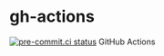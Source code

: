 # gh-actions
[![pre-commit.ci status](https://results.pre-commit.ci/badge/github/deamen/gh-actions/master.svg)](https://results.pre-commit.ci/latest/github/deamen/gh-actions/master)
GitHub Actions 
